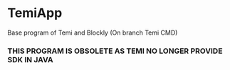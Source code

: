 # TemiApp
Base program of Temi and Blockly
(On branch Temi CMD)
### THIS PROGRAM IS OBSOLETE AS TEMI NO LONGER PROVIDE SDK IN JAVA
